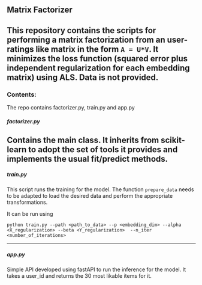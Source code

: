 ## Matrix Factorizer

This repository contains the scripts for performing a matrix factorization
 from an user-ratings like matrix in the form `A = U*V`. It minimizes the loss function (squared 
 error plus independent regularization for each embedding matrix) using ALS. Data is not provided.
---
 
### Contents:

The repo contains factorizer.py, train.py and app.py

##### factorizer.py


Contains the main class. It inherits from scikit-learn to adopt the set
of tools it provides and implements the usual fit/predict methods. 
---
##### train.py

This script runs the training for the model. The function ``prepare_data`` 
needs to be adapted to load the desired data and perform the appropriate
transformations.


It can be run using

`python train.py --path <path_to_data> --p <embedding_dim>
 --alpha <X_regularization> --beta <Y_regularization> 
 --n_iter <number_of_iterations>`

---
##### app.py

Simple API developed using fastAPI to run the inference for the model. 
It takes a user_id and returns the 30 most likable items for it.



